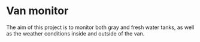 # Van monitor
The aim of this project is to monitor both gray and fresh water tanks, as well as the weather conditions inside and outside of the van.
